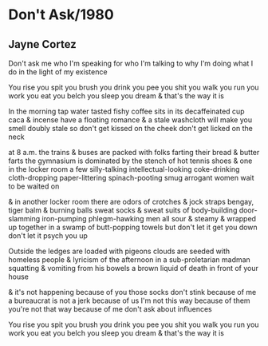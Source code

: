 # Don't Ask/1980
## Jayne Cortez
Don't ask me
who I'm speaking for
who I'm talking to
why I'm doing what I do in
the light of my existence

You rise you spit you brush you drink you
pee you shit you walk you run you work
you eat you belch you sleep you dream &
that's the way it is

In the morning
tap water tasted fishy
coffee sits in its
decaffeinated cup
caca & incense
have a floating romance
& a stale washcloth
will make you smell
doubly stale
so don't get kissed on the cheek
don't get licked on the neck

at 8 a.m.
the trains & buses are
packed with folks farting
their bread & butter farts
the gymnasium
is dominated
by the stench of
hot tennis shoes
& one in the locker room
a few silly-talking
intellectual-looking
coke-drinking
cloth-dropping
paper-littering
spinach-pooting
smug arrogant women wait to
be waited on

& in another locker room
there are odors of
crotches & jock straps
bengay, tiger balm
& burning balls
sweat socks & sweat suits
of body-building
door-slamming
iron-pumping
phlegm-hawking men
all sour & steamy
& wrapped up together
in a swamp of
butt-popping towels
but don't let it
get you down
don't let it
psych you up

Outside the ledges are
loaded with pigeons
clouds are seeded with
homeless people &
lyricism of the afternoon
in a sub-proletarian madman
squatting & vomiting
from his bowels
a brown liquid of death
in front of your house

& it's not happening because of you
those socks don't stink because of me
a bureaucrat is not a jerk because of us
I'm not this way because of them
you're not that way because of me
don't ask about influences

You rise you spit you brush you drink you
pee you shit you walk you run you work
you eat you belch you sleep you dream
& that's the way it is